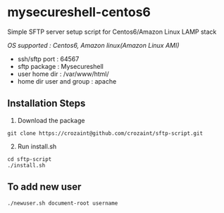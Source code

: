 # mysecureshell-centos6

Simple SFTP server setup script for Centos6/Amazon Linux LAMP stack

*OS supported : Centos6, Amazon linux(Amazon Linux AMI)*
- ssh/sftp port : 64567
- sftp package : Mysecureshell
- user home dir : /var/www/html/
- home dir user and group : apache

## Installation Steps
1. Download the package
```
git clone https://crozaint@github.com/crozaint/sftp-script.git
```
2. Run install.sh
```
cd sftp-script
./install.sh
```

## To add new user
```./newuser.sh document-root username```

